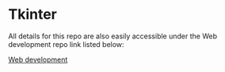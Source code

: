 # Tkinter

All details for this repo are also easily accessible under the Web development repo link listed below:

[Web development]()
